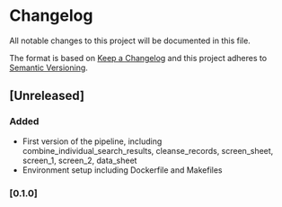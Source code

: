 # Changelog

All notable changes to this project will be documented in this file.

The format is based on [Keep a Changelog](https://keepachangelog.com/en/1.0.0/)
and this project adheres to [Semantic Versioning](https://semver.org/spec/v2.0).

## [Unreleased]
### Added
- First version of the pipeline, including combine_individual_search_results, cleanse_records, screen_sheet, screen_1, screen_2, data_sheet
- Environment setup including Dockerfile and Makefiles

### [0.1.0]
